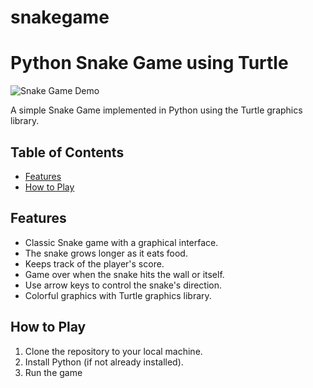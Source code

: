 # snakegame

# Python Snake Game using Turtle

![Snake Game Demo](snake_game_demo.gif)

A simple Snake Game implemented in Python using the Turtle graphics library.

## Table of Contents


- [Features](#features)
- [How to Play](#how-to-play)


## Features

- Classic Snake game with a graphical interface.
- The snake grows longer as it eats food.
- Keeps track of the player's score.
- Game over when the snake hits the wall or itself.
- Use arrow keys to control the snake's direction.
- Colorful graphics with Turtle graphics library.

## How to Play

1. Clone the repository to your local machine.
2. Install Python (if not already installed).
3. Run the game 

